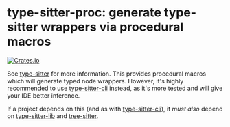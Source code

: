 # type-sitter-proc: generate type-sitter wrappers via procedural macros

[![Crates.io](https://img.shields.io/crates/v/type-sitter-proc.svg)](https://crates.io/crates/type-sitter-proc)

See [type-sitter](https://github.com/Jakobeha/type-sitter#readme) for more information. This provides procedural macros which will generate typed node wrappers. However, it's highly recommended to use [type-sitter-cli](https://crates.io/crates/type-sitter-cli) instead, as it's more tested and will give your IDE better inference.

If a project depends on this (and as with [type-sitter-cli](https://crates.io/crates/type-sitter-cli)), it *must also* depend on [type-sitter-lib](https://crates.io/crates/type-sitter-lib) and [tree-sitter](https://crates.io/crates/tree-sitter).